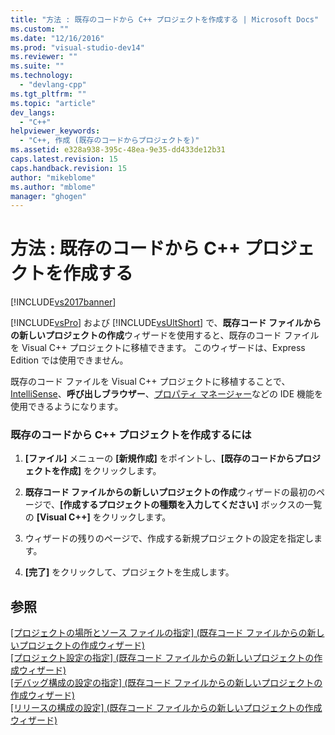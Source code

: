 ```yaml
---
title: "方法 : 既存のコードから C++ プロジェクトを作成する | Microsoft Docs"
ms.custom: ""
ms.date: "12/16/2016"
ms.prod: "visual-studio-dev14"
ms.reviewer: ""
ms.suite: ""
ms.technology: 
  - "devlang-cpp"
ms.tgt_pltfrm: ""
ms.topic: "article"
dev_langs: 
  - "C++"
helpviewer_keywords: 
  - "C++, 作成 (既存のコードからプロジェクトを)"
ms.assetid: e328a938-395c-48ea-9e35-dd433de12b31
caps.latest.revision: 15
caps.handback.revision: 15
author: "mikeblome"
ms.author: "mblome"
manager: "ghogen"
---
```

# 方法 : 既存のコードから C++ プロジェクトを作成する
[!INCLUDE[vs2017banner](../assembler/inline/includes/vs2017banner.md)]

[!INCLUDE[vsPro](../ide/includes/vspro_md.md)] および [!INCLUDE[vsUltShort](../ide/includes/vsultshort_md.md)] で、**既存コード ファイルからの新しいプロジェクトの作成**ウィザードを使用すると、既存のコード ファイルを Visual C\+\+ プロジェクトに移植できます。  このウィザードは、Express Edition では使用できません。  
  
 既存のコード ファイルを Visual C\+\+ プロジェクトに移植することで、[IntelliSense](../Topic/Using%20IntelliSense.md)、**呼び出しブラウザー**、[プロパティ マネージャー](../misc/property-manager.md)などの IDE 機能を使用できるようになります。  
  
### 既存のコードから C\+\+ プロジェクトを作成するには  
  
1.  **\[ファイル\]** メニューの **\[新規作成\]** をポイントし、**\[既存のコードからプロジェクトを作成\]** をクリックします。  
  
2.  **既存コード ファイルからの新しいプロジェクトの作成**ウィザードの最初のページで、**\[作成するプロジェクトの種類を入力してください\]** ボックスの一覧の **\[Visual C\+\+\]** をクリックします。  
  
3.  ウィザードの残りのページで、作成する新規プロジェクトの設定を指定します。  
  
4.  **\[完了\]** をクリックして、プロジェクトを生成します。  
  
## 参照  
 [\[プロジェクトの場所とソース ファイルの指定\] \(既存コード ファイルからの新しいプロジェクトの作成ウィザード\)](../Topic/Specify%20Project%20Location%20and%20Source%20Files,%20Create%20New%20Project%20From%20Existing%20Code%20Files%20Wizard.md)   
 [\[プロジェクト設定の指定\] \(既存コード ファイルからの新しいプロジェクトの作成ウィザード\)](../Topic/Specify%20Project%20Settings,%20Create%20New%20Project%20From%20Existing%20Code%20Files%20Wizard.md)   
 [\[デバッグ構成の設定の指定\] \(既存コード ファイルからの新しいプロジェクトの作成ウィザード\)](../Topic/Specify%20Debug%20Configuration%20Settings,%20Create%20New%20Project%20From%20Existing%20Code%20Files%20Wizard.md)   
 [\[リリースの構成の設定\] \(既存コード ファイルからの新しいプロジェクトの作成ウィザード\)](../Topic/Specify%20Release%20Configuration%20Settings,%20Create%20New%20Project%20From%20Existing%20Code%20Files%20Wizard.md)